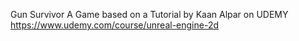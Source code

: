 Gun Survivor
A Game based on a Tutorial by Kaan Alpar on UDEMY
https://www.udemy.com/course/unreal-engine-2d
